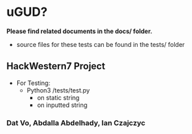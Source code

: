 # uGUD?
**Please find related documents in the docs/ folder.**
- source files for these tests can be found in the tests/ folder
## HackWestern7 Project
- For Testing:
    - Python3 /tests/test.py
        - on static string
        - on inputted string
### Dat Vo, Abdalla Abdelhady, Ian Czajczyc
